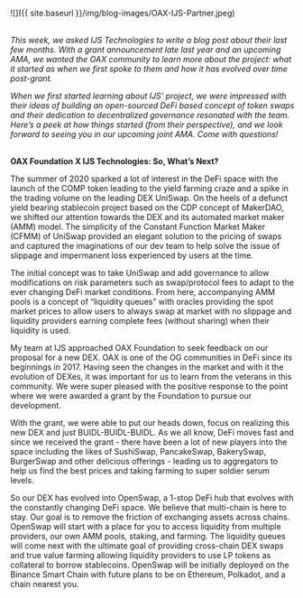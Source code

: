 ﻿---
layout: post
author: OAX Foundation
image: /img/blog-images/OAX-IJS-Partner.jpeg
tag: community-updates
---

![]({{ site.baseurl }}/img/blog-images/OAX-IJS-Partner.jpeg)

<br><i>This week, we asked IJS Technologies to write a blog post about their last few months. With a grant announcement late last year and an upcoming AMA, we wanted the OAX community to learn more about the project: what it started as when we first spoke to them and how it has evolved over time post-grant.</i>

<i>When we first started learning about IJS’ project, we were impressed with their ideas of building an open-sourced DeFi based concept of token swaps and their dedication to decentralized governance resonated with the team. Here’s a peek at how things started (from their perspective), and we look forward to seeing you in our upcoming joint AMA. Come with questions!</i>

<br><b>OAX Foundation X IJS Technologies: So, What’s Next?</b>

The summer of 2020 sparked a lot of interest in the DeFi space with the launch of the COMP token leading to the yield farming craze and a spike in the trading volume on the leading DEX UniSwap. On the heels of a defunct yield bearing stablecoin project based on the CDP concept of MakerDAO, we shifted our attention towards the DEX and its automated market maker (AMM) model. The simplicity of the Constant Function Market Maker (CFMM) of UniSwap provided an elegant solution to the pricing of swaps and captured the imaginations of our dev team to help solve the issue of slippage and impermanent loss experienced by users at the time.

The initial concept was to take UniSwap and add governance to allow modifications on risk parameters such as swap/protocol fees to adapt to the ever changing DeFi market conditions. From here, accompanying AMM pools is a concept of “liquidity queues” with oracles providing the spot market prices to allow users to always swap at market with no slippage and liquidity providers earning complete fees (without sharing) when their liquidity is used. 

My team at IJS approached OAX Foundation to seek feedback on our proposal for a new DEX. OAX is one of the OG communities in DeFi since its beginnings in 2017. Having seen the changes in the market and with it the evolution of DEXes, it was important for us to learn from the veterans in this community. We were super pleased with the positive response to the point where we were awarded a grant by the Foundation to pursue our development.

With the grant, we were able to put our heads down, focus on realizing this new DEX and just BUIDL-BUIDL-BUIDL. As we all know, DeFi moves fast and since we received the grant -  there have been a lot of new players into the space including the likes of SushiSwap, PancakeSwap, BakerySwap, BurgerSwap and other delicious offerings - leading us to aggregators to help us find the best prices and taking farming to super soldier serum levels.

So our DEX has evolved into OpenSwap, a 1-stop DeFi hub that evolves with the constantly changing DeFi space. We believe that multi-chain is here to stay. Our goal is to remove the friction of exchanging assets across chains. OpenSwap will start with a place for you to access liquidity from multiple providers, our own AMM pools, staking, and farming. The liquidity queues will come next with the ultimate goal of providing cross-chain DEX swaps and true value farming allowing liquidity providers to use LP tokens as collateral to borrow stablecoins. OpenSwap will be initially deployed on the Binance Smart Chain with future plans to be on Ethereum, Polkadot, and a chain nearest you. 
